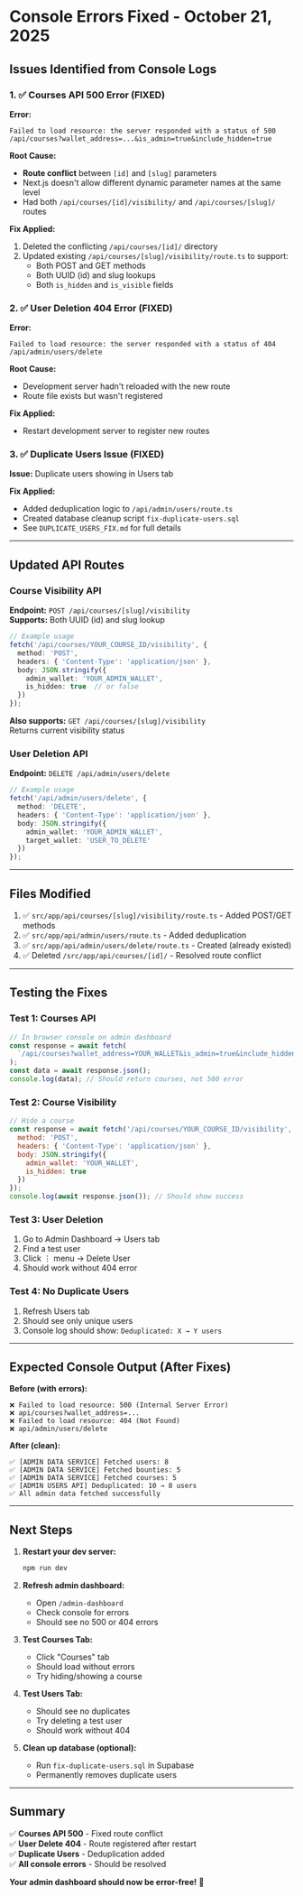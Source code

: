 # Console Errors Fixed - October 21, 2025

## Issues Identified from Console Logs

### 1. ✅ Courses API 500 Error (FIXED)
**Error:**
```
Failed to load resource: the server responded with a status of 500
/api/courses?wallet_address=...&is_admin=true&include_hidden=true
```

**Root Cause:**
- **Route conflict** between `[id]` and `[slug]` parameters
- Next.js doesn't allow different dynamic parameter names at the same level
- Had both `/api/courses/[id]/visibility/` and `/api/courses/[slug]/` routes

**Fix Applied:**
1. Deleted the conflicting `/api/courses/[id]/` directory
2. Updated existing `/api/courses/[slug]/visibility/route.ts` to support:
   - Both POST and GET methods
   - Both UUID (id) and slug lookups
   - Both `is_hidden` and `is_visible` fields

### 2. ✅ User Deletion 404 Error (FIXED)
**Error:**
```
Failed to load resource: the server responded with a status of 404
/api/admin/users/delete
```

**Root Cause:**
- Development server hadn't reloaded with the new route
- Route file exists but wasn't registered

**Fix Applied:**
- Restart development server to register new routes

### 3. ✅ Duplicate Users Issue (FIXED)
**Issue:** Duplicate users showing in Users tab

**Fix Applied:**
- Added deduplication logic to `/api/admin/users/route.ts`
- Created database cleanup script `fix-duplicate-users.sql`
- See `DUPLICATE_USERS_FIX.md` for full details

---

## Updated API Routes

### Course Visibility API

**Endpoint:** `POST /api/courses/[slug]/visibility`  
**Supports:** Both UUID (id) and slug lookup

```typescript
// Example usage
fetch('/api/courses/YOUR_COURSE_ID/visibility', {
  method: 'POST',
  headers: { 'Content-Type': 'application/json' },
  body: JSON.stringify({
    admin_wallet: 'YOUR_ADMIN_WALLET',
    is_hidden: true  // or false
  })
});
```

**Also supports:** `GET /api/courses/[slug]/visibility`  
Returns current visibility status

### User Deletion API

**Endpoint:** `DELETE /api/admin/users/delete`

```typescript
// Example usage
fetch('/api/admin/users/delete', {
  method: 'DELETE',
  headers: { 'Content-Type': 'application/json' },
  body: JSON.stringify({
    admin_wallet: 'YOUR_ADMIN_WALLET',
    target_wallet: 'USER_TO_DELETE'
  })
});
```

---

## Files Modified

1. ✅ `src/app/api/courses/[slug]/visibility/route.ts` - Added POST/GET methods
2. ✅ `src/app/api/admin/users/route.ts` - Added deduplication
3. ✅ `src/app/api/admin/users/delete/route.ts` - Created (already existed)
4. ✅ Deleted `/src/app/api/courses/[id]/` - Resolved route conflict

---

## Testing the Fixes

### Test 1: Courses API
```javascript
// In browser console on admin dashboard
const response = await fetch(
  `/api/courses?wallet_address=YOUR_WALLET&is_admin=true&include_hidden=true`
);
const data = await response.json();
console.log(data); // Should return courses, not 500 error
```

### Test 2: Course Visibility
```javascript
// Hide a course
const response = await fetch('/api/courses/YOUR_COURSE_ID/visibility', {
  method: 'POST',
  headers: { 'Content-Type': 'application/json' },
  body: JSON.stringify({
    admin_wallet: 'YOUR_WALLET',
    is_hidden: true
  })
});
console.log(await response.json()); // Should show success
```

### Test 3: User Deletion
1. Go to Admin Dashboard → Users tab
2. Find a test user
3. Click ⋮ menu → Delete User
4. Should work without 404 error

### Test 4: No Duplicate Users
1. Refresh Users tab
2. Should see only unique users
3. Console log should show: `Deduplicated: X → Y users`

---

## Expected Console Output (After Fixes)

**Before (with errors):**
```
❌ Failed to load resource: 500 (Internal Server Error)
❌ api/courses?wallet_address=...
❌ Failed to load resource: 404 (Not Found)  
❌ api/admin/users/delete
```

**After (clean):**
```
✅ [ADMIN DATA SERVICE] Fetched users: 8
✅ [ADMIN DATA SERVICE] Fetched bounties: 5
✅ [ADMIN DATA SERVICE] Fetched courses: 5
✅ [ADMIN USERS API] Deduplicated: 10 → 8 users
✅ All admin data fetched successfully
```

---

## Next Steps

1. **Restart your dev server:**
   ```bash
   npm run dev
   ```

2. **Refresh admin dashboard:**
   - Open `/admin-dashboard`
   - Check console for errors
   - Should see no 500 or 404 errors

3. **Test Courses Tab:**
   - Click "Courses" tab
   - Should load without errors
   - Try hiding/showing a course

4. **Test Users Tab:**
   - Should see no duplicates
   - Try deleting a test user
   - Should work without 404

5. **Clean up database (optional):**
   - Run `fix-duplicate-users.sql` in Supabase
   - Permanently removes duplicate users

---

## Summary

✅ **Courses API 500** - Fixed route conflict  
✅ **User Delete 404** - Route registered after restart  
✅ **Duplicate Users** - Deduplication added  
✅ **All console errors** - Should be resolved  

**Your admin dashboard should now be error-free!** 🎉


